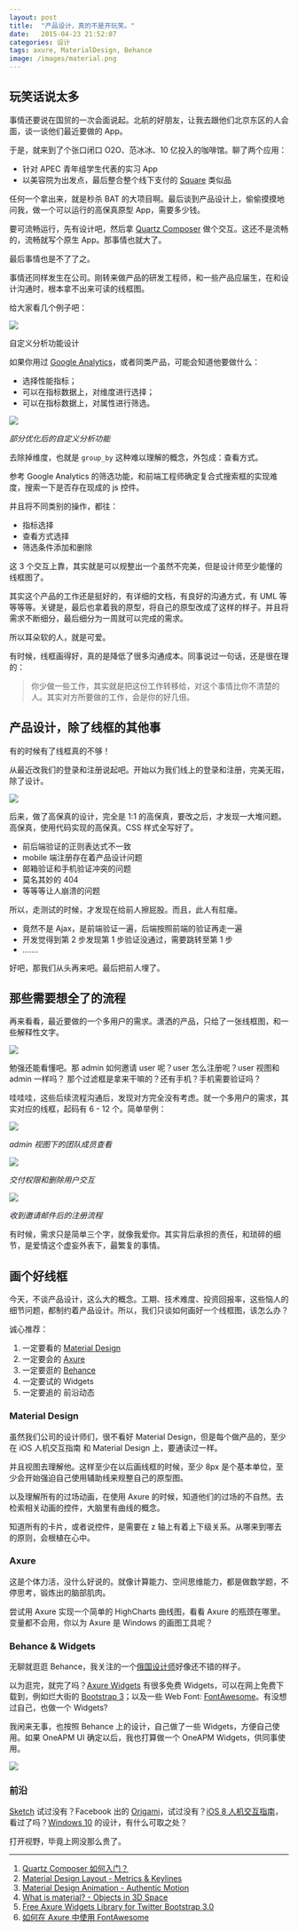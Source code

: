 ```yaml
---
layout: post
title:  "产品设计，真的不是开玩笑。"
date:   2015-04-23 21:52:07
categories: 设计
tags: axure, MaterialDesign, Behance
image: /images/material.png
---
```


## 玩笑话说太多

事情还要说在国贸的一次会面说起。北航的好朋友，让我去跟他们北京东区的人会面，谈一谈他们最近要做的 App。

于是，就来到了个张口闭口 O2O、范冰冰、10 亿投入的咖啡馆。聊了两个应用：

*   针对 APEC 青年组学生代表的实习 App
*   以美容院为出发点，最后整合整个线下支付的 [Square](https://squareup.com/global/en/register) 类似品

任何一个拿出来，就是秒杀 BAT 的大项目啊。最后谈到产品设计上，偷偷摸摸地问我，做一个可以运行的高保真原型 App，需要多少钱。

要可流畅运行，先有设计吧，然后拿 [Quartz Composer](https://developer.apple.com/library/mac/documentation/GraphicsImaging/Conceptual/QuartzComposerUserGuide/qc_intro/qc_intro.html) 做个交互。这还不是流畅的，流畅就写个原生 App。那事情也就大了。

最后事情也是不了了之。

事情还同样发生在公司。刚转来做产品的研发工程师，和一些产品应届生，在和设计沟通时，根本拿不出来可读的线框图。

给大家看几个例子吧：

![](http://ww1.sinaimg.cn/large/005Ntf0Hgw1erfvjm3ab9j30p20h0ac7.jpg)

自定义分析功能设计

如果你用过 [Google Analytics](http://www.google.com/analytics/)，或者同类产品，可能会知道他要做什么：

*   选择性能指标；
*   可以在指标数据上，对维度进行选择；
*   可以在指标数据上，对属性进行筛选。

![](http://ww1.sinaimg.cn/large/005Ntf0Hgw1erfvjrlmakj30fk0kcq51.jpg)

*部分优化后的自定义分析功能*

去除掉维度，也就是 `group_by` 这种难以理解的概念，外包成：查看方式。

参考 Google Analytics 的筛选功能，和前端工程师确定复合式搜索框的实现难度，搜索一下是否存在现成的 js 控件。

并且将不同类别的操作，都往：

*   指标选择
*   查看方式选择
*   筛选条件添加和删除

这 3 个交互上靠，其实就是可以规整出一个虽然不完美，但是设计师至少能懂的线框图了。

其实这个产品的工作还是挺好的，有详细的文档，有良好的沟通方式，有 UML 等等等等。关键是，最后也拿着我的原型，将自己的原型改成了这样的样子。并且将需求不断细分，最后细分为一周就可以完成的需求。

所以耳朵软的人，就是可爱。

有时候，线框画得好，真的是降低了很多沟通成本。同事说过一句话，还是很在理的：

> 你少做一些工作，其实就是把这份工作转移给，对这个事情比你不清楚的人。其实对方所要做的工作，会是你的好几倍。

## 产品设计，除了线框的其他事

有的时候有了线框真的不够！

从最近改我们的登录和注册说起吧。开始以为我们线上的登录和注册，完美无瑕，除了设计。

![](http://ww1.sinaimg.cn/large/005Ntf0Hgw1erfvjmyci4j30u00majtf.jpg)

后来，做了高保真的设计，完全是 1:1 的高保真，要改之后，才发现一大堆问题。高保真，使用代码实现的高保真。CSS 样式全写好了。

*   前后端验证的正则表达式不一致
*   mobile 端注册存在着产品设计问题
*   邮箱验证和手机验证冲突的问题
*   莫名其妙的 404
*   等等等让人崩溃的问题

所以，走测试的时候，才发现在给前人擦屁股。而且，此人有肛瘘。

*   竟然不是 Ajax，是前端验证一遍，后端按照前端的验证再走一遍
*   开发觉得到第 2 步发现第 1 步验证没通过，需要跳转至第 1 步
*   .......

好吧，那我们从头再来吧。最后把前人埋了。

## 那些需要想全了的流程

再来看看，最近要做的一个多用户的需求。潇洒的产品，只给了一张线框图，和一些解释性文字。

![](http://ww1.sinaimg.cn/mw690/005Ntf0Hgw1erfvjksphcj30uh0kwn0i.jpg)

勉强还能看懂吧。那 admin 如何邀请 user 呢？user 怎么注册呢？user 视图和 admin 一样吗？ 那个过滤框是拿来干嘛的？还有手机？手机需要验证吗？

哇哇哇，这些后续流程沟通后，发现对方完全没有考虑。就一个多用户的需求，其实对应的线框，起码有 6 - 12 个。简单举例：

![](http://ww2.sinaimg.cn/mw690/005Ntf0Hgw1erfvjoiom5j30qf0gjade.jpg)

*admin 视图下的团队成员查看*

![](http://ww1.sinaimg.cn/mw690/005Ntf0Hgw1erfvjnz35ij30qa0eyq5c.jpg)

*交付权限和删除用户交互*

![](http://ww4.sinaimg.cn/mw690/005Ntf0Hgw1erfvjnag69j30q50ghtc5.jpg)

*收到邀请邮件后的注册流程*

有时候，需求只是简单三个字，就像我爱你。其实背后承担的责任，和琐碎的细节，是爱情这个虚妄外表下，最繁复的事情。

## 画个好线框

今天，不谈产品设计，这么大的概念。工期、技术难度、投资回报率，这些恼人的细节问题，都制约着产品设计。所以，我们只谈如何画好一个线框图，该怎么办？

诚心推荐：

1.  一定要看的 [Material Design](http://www.google.com/design/spec/material-design/introduction.html)
2.  一定要会的 [Axure](http://www.axure.com/)
3.  一定要逛的 [Behance](https://www.behance.net/)
4.  一定要试的 Widgets
5.  一定要追的 前沿动态

### Material Design

虽然我们公司的设计师们，很不看好 Material Design，但是每个做产品的，至少在 iOS 人机交互指南 和 Material Design 上，要通读过一样。

并且视图去理解他。这样至少在以后画线框的时候，至少 8px 是个基本单位，至少会开始强迫自己使用辅助线来规整自己的原型图。

以及理解所有的过场动画，在使用 Axure 的时候，知道他们的过场的不自然。去检索相关动画的控件，大脑里有曲线的概念。

知道所有的卡片，或者说控件，是需要在 z 轴上有着上下级关系。从哪来到哪去的原则，会根植在心中。

### Axure

这是个体力活，没什么好说的。就像计算能力、空间思维能力，都是做数学题，不停思考，锻炼出的脑部肌肉。

尝试用 Axure 实现一个简单的 HighCharts 曲线图，看看 Axure 的瓶颈在哪里。变量都不会用，你以为 Axure 是 Windows 的画图工具呢？

### Behance & Widgets

无聊就逛逛 Behance，我关注的一个[俄国设计师](https://www.behance.net/nazir)好像还不错的样子。

以为逛完，就完了吗？[Axure Widgets](http://www.axure.com/community/widget-libraries) 有很多免费 Widgets，可以在网上免费下载到，例如烂大街的 [Bootstrap 3](http://getbootstrap.com/)；以及一些 Web Font: [FontAwesome](http://fortawesome.github.io/Font-Awesome/)。有没想过自己，也做一个 Widgets?

我闲来无事，也按照 Behance 上的设计，自己做了一些 Widgets，方便自己使用。如果 OneAPM UI 确定以后，我也打算做一个 OneAPM Widgets，供同事使用。

![](http://ww4.sinaimg.cn/mw690/005Ntf0Hgw1erfwgs63myj30zv0lster.jpg)

### 前沿

[Sketch](http://bohemiancoding.com/sketch/) 试过没有？Facebook 出的 [Origami](https://facebook.github.io/origami/)，试过没有？[iOS 8 人机交互指南](https://developer.apple.com/library/ios/documentation/UserExperience/Conceptual/MobileHIG/)，看过了吗？[Windows 10](http://www.digitalartsonline.co.uk/news/interactive-design/windows-10-ui-design-new-os-looks-10-times-better-than-windows-8/) 的设计，有什么可取之处？

打开视野，毕竟上网没那么贵了。

---

1. [Quartz Composer 如何入门？](http://www.zhihu.com/question/20956344)
2. [Material Design Layout - Metrics & Keylines](http://www.google.com/design/spec/layout/metrics-keylines.html#metrics-keylines-baseline-grids)
3. [Material Design Animation - Authentic Motion](http://www.google.com/design/spec/animation/authentic-motion.html#authentic-motion-mass-weight)
4. [What is material? - Objects in 3D Space](http://www.google.com/design/spec/what-is-material/objects-in-3d-space.html#)
5. [Free Axure Widgets Library for Twitter Bootstrap 3.0](http://axutopia.com/twitter-bootstrap/)
6. [如何在 Axure 中使用 FontAwesome](http://www.axure.com/c/forum/tips-tricks-examples/8732-font-awesome-widget-library-v7-icon-fonts.html)
